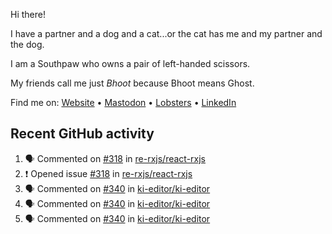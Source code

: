 Hi there!

I have a partner and a dog and a cat...or the cat has me and my partner and the dog.

I am a Southpaw who owns a pair of left-handed scissors.

My friends call me just *Bhoot* because Bhoot means Ghost.

Find me on: [Website](https://bhoot.dev) • [Mastodon](https://functional.cafe/@bhoot) • [Lobsters](https://lobste.rs/~bhoot) • [LinkedIn](https://linkedin.com/in/jbhoot)

## Recent GitHub activity

<!--START_SECTION:activity-->
1. 🗣 Commented on [#318](https://github.com/re-rxjs/react-rxjs/issues/318#issuecomment-2423788776) in [re-rxjs/react-rxjs](https://github.com/re-rxjs/react-rxjs)
2. ❗ Opened issue [#318](https://github.com/re-rxjs/react-rxjs/issues/318) in [re-rxjs/react-rxjs](https://github.com/re-rxjs/react-rxjs)
3. 🗣 Commented on [#340](https://github.com/ki-editor/ki-editor/issues/340#issuecomment-2371871394) in [ki-editor/ki-editor](https://github.com/ki-editor/ki-editor)
4. 🗣 Commented on [#340](https://github.com/ki-editor/ki-editor/issues/340#issuecomment-2371870236) in [ki-editor/ki-editor](https://github.com/ki-editor/ki-editor)
5. 🗣 Commented on [#340](https://github.com/ki-editor/ki-editor/issues/340#issuecomment-2371686578) in [ki-editor/ki-editor](https://github.com/ki-editor/ki-editor)
<!--END_SECTION:activity-->
